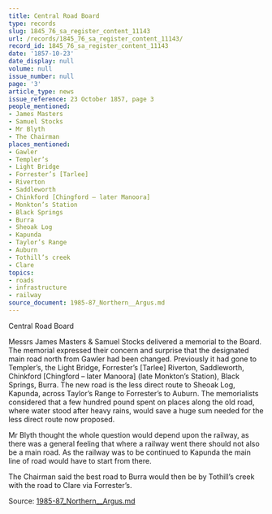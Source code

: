 ```yaml
---
title: Central Road Board
type: records
slug: 1845_76_sa_register_content_11143
url: /records/1845_76_sa_register_content_11143/
record_id: 1845_76_sa_register_content_11143
date: '1857-10-23'
date_display: null
volume: null
issue_number: null
page: '3'
article_type: news
issue_reference: 23 October 1857, page 3
people_mentioned:
- James Masters
- Samuel Stocks
- Mr Blyth
- The Chairman
places_mentioned:
- Gawler
- Templer’s
- Light Bridge
- Forrester’s [Tarlee]
- Riverton
- Saddleworth
- Chinkford [Chingford – later Manoora]
- Monkton’s Station
- Black Springs
- Burra
- Sheoak Log
- Kapunda
- Taylor’s Range
- Auburn
- Tothill’s creek
- Clare
topics:
- roads
- infrastructure
- railway
source_document: 1985-87_Northern__Argus.md
---
```


Central Road Board

Messrs James Masters & Samuel Stocks delivered a memorial to the Board.  The memorial expressed their concern and surprise that the designated main road north from Gawler had been changed.  Previously it had gone to Templer’s, the Light Bridge, Forrester’s [Tarlee] Riverton, Saddleworth, Chinkford [Chingford – later Manoora] (late Monkton’s Station), Black Springs, Burra.  The new road is the less direct route to Sheoak Log, Kapunda, across Taylor’s Range to Forrester’s to Auburn.  The memorialists considered that a few hundred pound spent on places along the old road, where water stood after heavy rains, would save a huge sum needed for the less direct route now proposed.

Mr Blyth thought the whole question would depend upon the railway, as there was a general feeling that where a railway went there should not also be a main road.  As the railway was to be continued to Kapunda the main line of road would have to start from there.

The Chairman said the best road to Burra would then be by Tothill’s creek with the road to Clare via Forrester’s.

Source: [1985-87_Northern__Argus.md](/downloads/markdown/1985-87_Northern__Argus.md)
